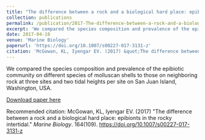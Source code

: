 ```yaml
---
title: "The difference between a rock and a biological hard place: epibionts in the rocky intertidal"
collection: publications
permalink: /publication/2017-The-difference-between-a-rock-and-a-biological-hard-place
excerpt: 'We compared the species composition and prevalence of the epibiotic community on different species of molluscan shells to those on neighboring rock at three sites and two tidal heights per site on San Juan Island, Washington, USA.'
date: 2017-04-18
venue: 'Marine Biology'
paperurl: 'https://doi.org/10.1007/s00227-017-3131-z'
citation: 'McGowan, KL, Iyengar EV. (2017) &quot;The difference between a rock and a biological hard place: epibionts in the rocky intertidal.&quot; <i>Marine Biology</i>. 164(109).'
---
```

We compared the species composition and prevalence of the epibiotic community on different species of molluscan shells to those on neighboring rock at three sites and two tidal heights per site on San Juan Island, Washington, USA.

[Download paper here](https://www.researchgate.net/publication/316219927_The_difference_between_a_rock_and_a_biological_hard_place_epibionts_in_the_rocky_intertidal)

Recommended citation: McGowan, KL, Iyengar EV. (2017) &quot;The difference between a rock and a biological hard place: epibionts in the rocky intertidal.&quot; <i>Marine Biology</i>. 164(109). <https://doi.org/10.1007/s00227-017-3131-z>
